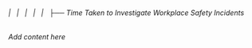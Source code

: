###### |   |   |   |   |   ├── Time Taken to Investigate Workplace Safety Incidents

*Add content here*